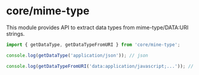 # core/mime-type

This module provides API to extract data types from mime-type/DATA:URI strings.

```js
import { getDataType, getDataTypeFromURI } from 'core/mine-type';

console.log(getDataType('application/json')); // json

console.log(getDataTypeFromURI('data:application/javascript;...')); // text
```
